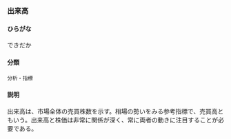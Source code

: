 <div style="display:none;">

## [あ行](securities-terms?id=あ行)
## [か行](securities-terms?id=か行)
## [さ行](securities-terms?id=さ行)
## [た行](securities-terms?id=た行)

</div>

### 出来高

#### ひらがな

できだか

#### 分類

`分析・指標`

#### 説明

出来高は、市場全体の売買株数を示す。相場の勢いをみる参考指標で、売買高ともいう。出来高と株価は非常に関係が深く、常に両者の動きに注目することが必要である。

<div style="display:none;">

## [な行](securities-terms?id=な行)
## [は行](securities-terms?id=は行)
## [ま行](securities-terms?id=ま行)
## [や行](securities-terms?id=や行)
## [ら行](securities-terms?id=ら行)
## [わ行](securities-terms?id=わ行)
## [英数字・記号](securities-terms?id=英数字・記号)

</div>

